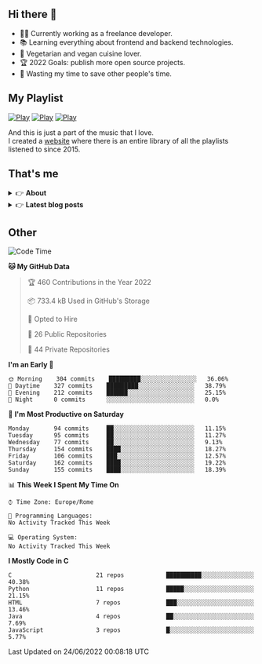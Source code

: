 <h2>Hi there 👋</h2>

- 👨‍💻 Currently working as a freelance developer.
- :books: Learning everything about frontend and backend technologies.
- 🌱 Vegetarian and vegan cuisine lover.
- :trophy: 2022 Goals: publish more open source projects.
- :dart: Wasting my time to save other people's time.

## My Playlist
[![Play](https://user-images.githubusercontent.com/22590804/173320312-c6ff4952-2d80-4da0-bc86-1a49d009b4a7.jpg)](https://music.apple.com/it/playlist/juice/pl.u-mJy83A8tGBvZWA)
[![Play](https://user-images.githubusercontent.com/22590804/173320788-49695c90-a4c3-48b3-8ac5-f6f4b944955f.jpg)](https://music.apple.com/it/playlist/gym/pl.u-38oWWgbT3gryK0)
[![Play](https://user-images.githubusercontent.com/22590804/173321081-fd673357-e189-4e1d-bf6a-fc8048872de2.jpg)](https://music.apple.com/it/playlist/relax/pl.u-9N9LLp3u27KNLk)

And this is just a part of the music that I love.  
I created a [website](http://simonemargiomusic.im) where there is an entire library of all the playlists listened to since 2015.

## That's me
<!-- markdownlint-disable MD033 -->
<details>
    <summary>&#128073 <b>About</b></summary><br/>

<!-- BLOG-POST-LIST:START -->
- :books: [Books](https://simonemargio.im/work/books/)
- 🎧 [Music](https://simonemargio.im/work/music/)
- 🏃‍♂️ [Sport](https://simonemargio.im/work/sport/)
- 🎬 [Show](https://simonemargio.im/work/show/)
- 🎮 [Game](https://simonemargio.im/work/game/)
- 💰 [Expenses](https://simonemargio.im/work/expenses/)
<!-- BLOG-POST-LIST:END -->
</details>

<details>
    <summary>&#128073 <b>Latest blog posts</b></summary><br/>

<!-- BLOG-POST-LIST:START -->
- [iCloud Keychain](https://simonemargio.im/blog/icloudkeychain/)
- [Digital legacy](https://simonemargio.im/blog/digitallegacy/)
- [Usability](https://simonemargio.im/blog/usability/)
- [Bitwarden](https://simonemargio.im/blog/bitwarden/)
- [About EXIF metadata](https://simonemargio.im/blog/aboutexifmetadata/)
- [Stop using whatsapp](https://simonemargio.im/blog/stopusingwhatsapp/)
- [Password Managers](https://simonemargio.im/blog/managepasswords/)
- [Always backup](https://simonemargio.im/blog/backup/)
- [Fix Apple Watch battery life](https://simonemargio.im/blog/fixapplewatch/)
- [Summer reading](https://simonemargio.im/blog/summer-reading/)
<!-- BLOG-POST-LIST:END -->
</details>





## Other

<!--START_SECTION:waka-->
![Code Time](http://img.shields.io/badge/Code%20Time-0%20secs-blue)

**🐱 My GitHub Data** 

> 🏆 460 Contributions in the Year 2022
 > 
> 📦 733.4 kB Used in GitHub's Storage 
 > 
> 💼 Opted to Hire
 > 
> 📜 26 Public Repositories 
 > 
> 🔑 44 Private Repositories  
 > 
**I'm an Early 🐤** 

```text
🌞 Morning    304 commits    █████████░░░░░░░░░░░░░░░░   36.06% 
🌆 Daytime    327 commits    █████████░░░░░░░░░░░░░░░░   38.79% 
🌃 Evening    212 commits    ██████░░░░░░░░░░░░░░░░░░░   25.15% 
🌙 Night      0 commits      ░░░░░░░░░░░░░░░░░░░░░░░░░   0.0%

```
📅 **I'm Most Productive on Saturday** 

```text
Monday       94 commits     ██░░░░░░░░░░░░░░░░░░░░░░░   11.15% 
Tuesday      95 commits     ██░░░░░░░░░░░░░░░░░░░░░░░   11.27% 
Wednesday    77 commits     ██░░░░░░░░░░░░░░░░░░░░░░░   9.13% 
Thursday     154 commits    ████░░░░░░░░░░░░░░░░░░░░░   18.27% 
Friday       106 commits    ███░░░░░░░░░░░░░░░░░░░░░░   12.57% 
Saturday     162 commits    ████░░░░░░░░░░░░░░░░░░░░░   19.22% 
Sunday       155 commits    ████░░░░░░░░░░░░░░░░░░░░░   18.39%

```


📊 **This Week I Spent My Time On** 

```text
⌚︎ Time Zone: Europe/Rome

💬 Programming Languages: 
No Activity Tracked This Week

💻 Operating System: 
No Activity Tracked This Week

```

**I Mostly Code in C** 

```text
C                        21 repos            ██████████░░░░░░░░░░░░░░░   40.38% 
Python                   11 repos            █████░░░░░░░░░░░░░░░░░░░░   21.15% 
HTML                     7 repos             ███░░░░░░░░░░░░░░░░░░░░░░   13.46% 
Java                     4 repos             ██░░░░░░░░░░░░░░░░░░░░░░░   7.69% 
JavaScript               3 repos             █░░░░░░░░░░░░░░░░░░░░░░░░   5.77%

```



 Last Updated on 24/06/2022 00:08:18 UTC
<!--END_SECTION:waka-->



